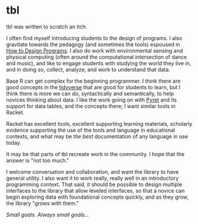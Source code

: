 # tbl

tbl was written to scratch an itch. 

I often find myself introducing students to the design of programs. I also gravitate towards the pedagogy (and sometimes the tools) espoused in [How to Design Programs](https://htdp.org/). I also do work with environmental sensing and physical computing (often around the computational intersection of dance and music), and like to engage students with studying the world they live in, and in doing so, collect, analyze, and work to understand that data.

Base R can get complex for the beginning programmer. I think there are good concepts in the [tidyverse](https://dplyr.tidyverse.org/) that are good for students to learn, but I think there is more we can do, syntactically and semantically, to help novices thinking about data. I like the work going on with [Pyret](https://www.pyret.org/docs/latest/tables.html) and its support for data tables, and the concepts there; I want similar tools in Racket.

Racket has excellent tools, excellent supporting learning materials, scholarly evidence supporting the use of the tools and language in educational contexts, and what may be *the best* documentation of any language in use today. 

It may be that parts of tbl recreate work in the community. I hope that the answer is "not too much."  

I welcome conversation and collaboration, and want the library to have general utility. I also want it to work really, really well in an introductory programming context. That said, it should be possible to design multiple interfaces to the library that allow leveled interfaces, so that a novice can begin exploring data with foundational concepts quickly, and as they grow, the library "grows with them."

*Small goals. Always small goals...*